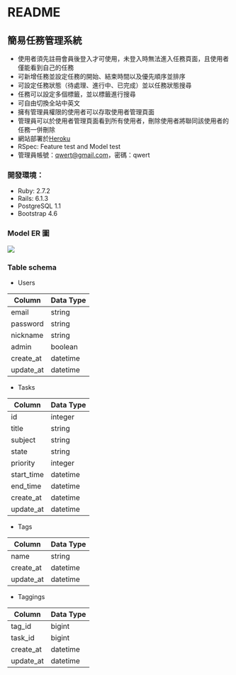 # README

## 簡易任務管理系統
* 使用者須先註冊會員後登入才可使用，未登入時無法進入任務頁面，且使用者僅能看到自己的任務
* 可新增任務並設定任務的開始、結束時間以及優先順序並排序
* 可設定任務狀態（待處理、進行中、已完成）並以任務狀態搜尋
* 任務可以設定多個標籤，並以標籤進行搜尋
* 可自由切換全站中英文
* 擁有管理員權限的使用者可以存取使用者管理頁面
* 管理員可以於使用者管理頁面看到所有使用者，刪除使用者將聯同該使用者的任務一併刪除
* 網站部署於[Heroku](http://taskwebsite.herokuapp.com/)
* RSpec: Feature test and Model test
* 管理員帳號：qwert@gmail.com，密碼：qwert

### 開發環境：
  * Ruby: 2.7.2
  * Rails: 6.1.3
  * PostgreSQL 1.1
  * Bootstrap 4.6

### Model ER 圖
![](https://i.imgur.com/OKtLNTb.jpg)

### Table schema
  * Users

  | Column     | Data Type |
  | --------   | --------  |
  | email      | string    |
  | password   | string    |
  | nickname   | string    |
  | admin      | boolean   |
  | create_at  | datetime  |
  | update_at  | datetime  |

  * Tasks

  | Column     | Data Type |
  | --------   | --------  |
  | id         | integer   |
  | title      | string    |
  | subject    | string    |
  | state      | string    |
  | priority   | integer   |
  | start_time | datetime  |
  | end_time   | datetime  |
  | create_at  | datetime  |
  | update_at  | datetime  |

  * Tags

  | Column     | Data Type |
  | --------   | --------  |
  | name       | string    |
  | create_at  | datetime  |
  | update_at  | datetime  |

  * Taggings

  | Column     | Data Type |
  | --------   | --------  |
  | tag_id     | bigint    |
  | task_id    | bigint    |
  | create_at  | datetime  |
  | update_at  | datetime  |
